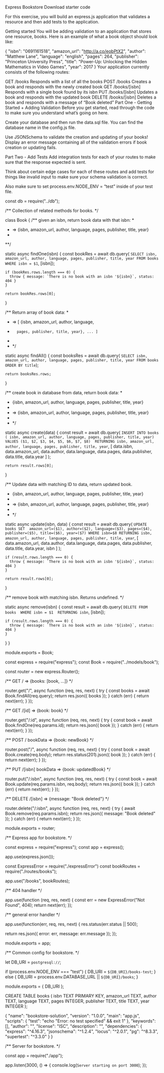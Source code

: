 Express Bookstore
Download starter code

For this exercise, you will build an express.js application that validates a resource and then add tests to the application.

Getting started
You will be adding validation to an application that stores one resource, books. Here is an example of what a book object should look like:

{
  "isbn": "0691161518",
  "amazon_url": "http://a.co/eobPtX2",
  "author": "Matthew Lane",
  "language": "english",
  "pages": 264,
  "publisher": "Princeton University Press",
  "title": "Power-Up: Unlocking the Hidden Mathematics in Video Games",
  "year": 2017
}
Your application currently consists of the following routes:

GET /books
Responds with a list of all the books
POST /books
Creates a book and responds with the newly created book
GET /books/[isbn]
Responds with a single book found by its isbn
PUT /books/[isbn]
Updates a book and responds with the updated book
DELETE /books/[isbn]
Deletes a book and responds with a message of “Book deleted”
Part One - Getting Started + Adding Validation
Before you get started, read through the code to make sure you understand what’s going on here.

Create your database and then run the data.sql file. You can find the database name in the config.js file.

Use JSONSchema to validate the creation and updating of your books! Display an error message containing all of the validation errors if book creation or updating fails.

Part Two - Add Tests
Add integration tests for each of your routes to make sure that the response expected is sent.

Think about certain edge cases for each of these routes and add tests for things like invalid input to make sure your schema validation is correct.

Also make sure to set process.env.NODE_ENV = “test” inside of your test file.



const db = require("../db");


/** Collection of related methods for books. */

class Book {
  /** given an isbn, return book data with that isbn:
   *
   * => {isbn, amazon_url, author, language, pages, publisher, title, year}
   *
   **/

  static async findOne(isbn) {
    const bookRes = await db.query(
        `SELECT isbn,
                amazon_url,
                author,
                language,
                pages,
                publisher,
                title,
                year
            FROM books 
            WHERE isbn = $1`, [isbn]);

    if (bookRes.rows.length === 0) {
      throw { message: `There is no book with an isbn '${isbn}`, status: 404 }
    }

    return bookRes.rows[0];
  }

  /** Return array of book data:
   *
   * => [ {isbn, amazon_url, author, language,
   *       pages, publisher, title, year}, ... ]
   *
   * */

  static async findAll() {
    const booksRes = await db.query(
        `SELECT isbn,
                amazon_url,
                author,
                language,
                pages,
                publisher,
                title,
                year
            FROM books 
            ORDER BY title`);

    return booksRes.rows;
  }

  /** create book in database from data, return book data:
   *
   * {isbn, amazon_url, author, language, pages, publisher, title, year}
   *
   * => {isbn, amazon_url, author, language, pages, publisher, title, year}
   *
   * */

  static async create(data) {
    const result = await db.query(
      `INSERT INTO books (
            isbn,
            amazon_url,
            author,
            language,
            pages,
            publisher,
            title,
            year) 
         VALUES ($1, $2, $3, $4, $5, $6, $7, $8) 
         RETURNING isbn,
                   amazon_url,
                   author,
                   language,
                   pages,
                   publisher,
                   title,
                   year`,
      [
        data.isbn,
        data.amazon_url,
        data.author,
        data.language,
        data.pages,
        data.publisher,
        data.title,
        data.year
      ]
    );

    return result.rows[0];
  }

  /** Update data with matching ID to data, return updated book.

   * {isbn, amazon_url, author, language, pages, publisher, title, year}
   *
   * => {isbn, amazon_url, author, language, pages, publisher, title, year}
   *
   * */

  static async update(isbn, data) {
    const result = await db.query(
      `UPDATE books SET 
            amazon_url=($1),
            author=($2),
            language=($3),
            pages=($4),
            publisher=($5),
            title=($6),
            year=($7)
            WHERE isbn=$8
        RETURNING isbn,
                  amazon_url,
                  author,
                  language,
                  pages,
                  publisher,
                  title,
                  year`,
      [
        data.amazon_url,
        data.author,
        data.language,
        data.pages,
        data.publisher,
        data.title,
        data.year,
        isbn
      ]
    );

    if (result.rows.length === 0) {
      throw { message: `There is no book with an isbn '${isbn}`, status: 404 }
    }

    return result.rows[0];
  }

  /** remove book with matching isbn. Returns undefined. */

  static async remove(isbn) {
    const result = await db.query(
      `DELETE FROM books 
         WHERE isbn = $1 
         RETURNING isbn`,
        [isbn]);

    if (result.rows.length === 0) {
      throw { message: `There is no book with an isbn '${isbn}`, status: 404 }
    }
  }
}


module.exports = Book;



const express = require("express");
const Book = require("../models/book");

const router = new express.Router();


/** GET / => {books: [book, ...]}  */

router.get("/", async function (req, res, next) {
  try {
    const books = await Book.findAll(req.query);
    return res.json({ books });
  } catch (err) {
    return next(err);
  }
});

/** GET /[id]  => {book: book} */

router.get("/:id", async function (req, res, next) {
  try {
    const book = await Book.findOne(req.params.id);
    return res.json({ book });
  } catch (err) {
    return next(err);
  }
});

/** POST /   bookData => {book: newBook}  */

router.post("/", async function (req, res, next) {
  try {
    const book = await Book.create(req.body);
    return res.status(201).json({ book });
  } catch (err) {
    return next(err);
  }
});

/** PUT /[isbn]   bookData => {book: updatedBook}  */

router.put("/:isbn", async function (req, res, next) {
  try {
    const book = await Book.update(req.params.isbn, req.body);
    return res.json({ book });
  } catch (err) {
    return next(err);
  }
});

/** DELETE /[isbn]   => {message: "Book deleted"} */

router.delete("/:isbn", async function (req, res, next) {
  try {
    await Book.remove(req.params.isbn);
    return res.json({ message: "Book deleted" });
  } catch (err) {
    return next(err);
  }
});

module.exports = router;




/** Express app for bookstore. */


const express = require("express");
const app = express();

app.use(express.json());

const ExpressError = require("./expressError")
const bookRoutes = require("./routes/books");

app.use("/books", bookRoutes);

/** 404 handler */

app.use(function (req, res, next) {
  const err = new ExpressError("Not Found", 404);
  return next(err);
});


/** general error handler */

app.use(function(err, req, res, next) {
  res.status(err.status || 500);

  return res.json({
    error: err,
    message: err.message
  });
});


module.exports = app;




/** Common config for bookstore. */


let DB_URI = `postgresql://`;

if (process.env.NODE_ENV === "test") {
  DB_URI = `${DB_URI}/books-test`;
} else {
  DB_URI = process.env.DATABASE_URL || `${DB_URI}/books`;
}


module.exports = { DB_URI };



CREATE TABLE books (
  isbn TEXT PRIMARY KEY,
  amazon_url TEXT,
  author TEXT,
  language TEXT, 
  pages INTEGER,
  publisher TEXT,
  title TEXT, 
  year INTEGER
);


{
  "name": "bookstore-solution",
  "version": "1.0.0",
  "main": "app.js",
  "scripts": {
    "test": "echo \"Error: no test specified\" && exit 1"
  },
  "keywords": [],
  "author": "",
  "license": "ISC",
  "description": "",
  "dependencies": {
    "express": "^4.16.3",
    "jsonschema": "^1.2.4",
    "locus": "^2.0.1",
    "pg": "^8.3.3",
    "supertest": "^3.3.0"
  }
}


/** Server for bookstore. */


const app = require("./app");

app.listen(3000, () => {
  console.log(`Server starting on port 3000`);
});


